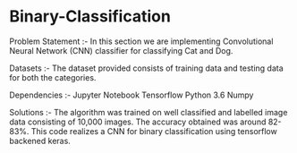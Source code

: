 # Binary-Classification

Problem Statement :- 
In this section we are implementing Convolutional Neural Network (CNN) classifier for classifying Cat and Dog.

Datasets :- 
The dataset provided consists of training data and testing data for both the categories.

Dependencies :- 
Jupyter Notebook
Tensorflow
Python 3.6
Numpy

Solutions :- 
The algorithm was trained on well classified and labelled image data consisting of 10,000 images.
The accuracy obtained was around 82-83%.
This code realizes a CNN for binary classification using tensorflow backened keras.
